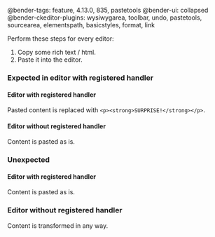 @bender-tags: feature, 4.13.0, 835, pastetools
@bender-ui: collapsed
@bender-ckeditor-plugins: wysiwygarea, toolbar, undo, pastetools, sourcearea, elementspath, basicstyles, format, link

Perform these steps for every editor:

1. Copy some rich text / html.
2. Paste it into the editor.

### Expected in editor with registered handler

#### Editor with registered handler

Pasted content is replaced with `<p><strong>SURPRISE!</strong></p>`.

#### Editor without registered handler

Content is pasted as is.

### Unexpected

#### Editor with registered handler

Content is pasted as is.

### Editor without registered handler

Content is transformed in any way.
